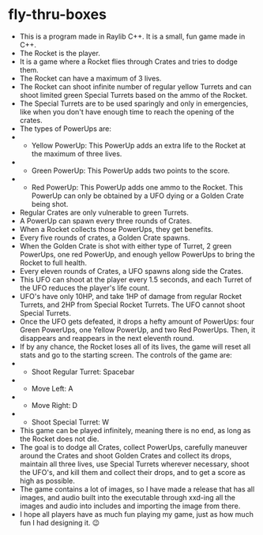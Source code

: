 # fly-thru-boxes
* This is a program made in Raylib C++. It is a small, fun game made in C++.
* The Rocket is the player.
* It is a game where a Rocket flies through Crates and tries to dodge them.
* The Rocket can have a maximum of 3 lives.
* The Rocket can shoot infinite number of regular yellow Turrets and can shoot limited green Special Turrets based on the ammo of the Rocket.
* The Special Turrets are to be used sparingly and only in emergencies, like when you don't have enough time to reach the opening of the crates.
* The types of PowerUps are: 
* - Yellow PowerUp: This PowerUp adds an extra life to the Rocket at the maximum of three lives.
* - Green PowerUp: This PowerUp adds two points to the score.
* - Red PowerUp: This PowerUp adds one ammo to the Rocket. This PowerUp can only be obtained by a UFO dying or a Golden Crate being shot.
* Regular Crates are only vulnerable to green Turrets.
* A PowerUp can spawn every three rounds of Crates.
* When a Rocket collects those PowerUps, they get benefits.
* Every five rounds of crates, a Golden Crate spawns.
* When the Golden Crate is shot with either type of Turret, 2 green PowerUps, one red PowerUp, and enough yellow PowerUps to bring the Rocket to full health.
* Every eleven rounds of Crates, a UFO spawns along side the Crates.
* This UFO can shoot at the player every 1.5 seconds, and each Turret of the UFO reduces the player's life count.
* UFO's have only 10HP, and take 1HP of damage from regular Rocket Turrets, and 2HP from Special Rocket Turrets. The UFO cannot shoot Special Turrets.
* Once the UFO gets defeated, it drops a hefty amount of PowerUps: four Green PowerUps, one Yellow PowerUp, and two Red PowerUps. Then, it disappears and reappears in the next eleventh round.
* If by any chance, the Rocket loses all of its lives, the game will reset all stats and go to the starting screen.
The controls of the game are:
* - Shoot Regular Turret: Spacebar
* - Move Left: A
* - Move Right: D
* - Shoot Special Turret: W
* This game can be played infinitely, meaning there is no end, as long as the Rocket does not die.
* The goal is to dodge all Crates, collect PowerUps, carefully maneuver around the Crates and shoot Golden Crates and collect its drops, maintain all three lives, use Special Turrets wherever necessary, shoot the UFO's, and kill them and collect their drops, and to get a score as high as possible.
* The game contains a lot of images, so I have made a release that has all images, and audio built into the executable through xxd-ing all the images and audio into includes and importing the image from there.
* I hope all players have as much fun playing my game, just as how much fun I had designing it. 😉
